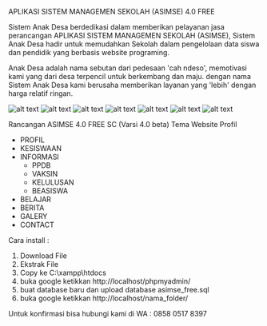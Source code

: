 APLIKASI SISTEM MANAGEMEN SEKOLAH (ASIMSE) 4.0 FREE

Sistem Anak Desa berdedikasi dalam memberikan pelayanan jasa perancangan APLIKASI SISTEM MANAGEMEN SEKOLAH (ASIMSE), Sistem Anak Desa hadir untuk memudahkan Sekolah dalam pengelolaan data siswa dan pendidik yang berbasis website programing.

Anak Desa adalah nama sebutan dari pedesaan 'cah ndeso', memotivasi kami yang dari desa terpencil untuk berkembang dan maju. dengan nama Sistem Anak Desa kami berusaha memberikan layanan yang 'lebih' dengan harga relatif ringan.

![alt text](https://raw.githubusercontent.com/anak-desa1/ASIMSE-4.0-Free/master/1_promo.PNG?raw=true)
![alt text](https://raw.githubusercontent.com/anak-desa1/ASIMSE-4.0-Free/master/2_promo.PNG?raw=true)
![alt text](https://raw.githubusercontent.com/anak-desa1/ASIMSE-4.0-Free/master/3_promo.PNG?raw=true)
![alt text](https://raw.githubusercontent.com/anak-desa1/ASIMSE-4.0-Free/master/4_promo.PNG?raw=true)
![alt text](https://raw.githubusercontent.com/anak-desa1/ASIMSE-4.0-Free/master/5_promo.PNG?raw=true)
![alt text](https://raw.githubusercontent.com/anak-desa1/ASIMSE-4.0-Free/master/6_promo.PNG?raw=true)
![alt text](https://raw.githubusercontent.com/anak-desa1/ASIMSE-4.0-Free/master/all_promo.PNG?raw=true)

Rancangan ASIMSE 4.0 FREE SC 
(Varsi 4.0 beta)
Tema Website Profil
- PROFIL
- KESISWAAN
- INFORMASI
	* PPDB
	* VAKSIN
	* KELULUSAN
	* BEASISWA
- BELAJAR
- BERITA
- GALERY
- CONTACT

Cara install :
1. Download File 
2. Ekstrak File 
3. Copy ke C:\xampp\htdocs
4. buka google ketikkan http://localhost/phpmyadmin/
5. buat database baru dan upload database asimse_free.sql
6. buka google ketikkan http://localhost/nama_folder/

Untuk konfirmasi bisa hubungi kami di WA : 0858 0517 8397


